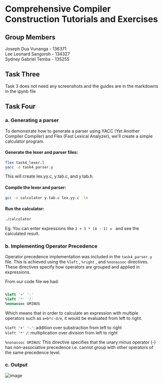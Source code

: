 # Comprehensive Compiler Construction Tutorials and Exercises

## Group Members
Joseph Dua Vunanga - 136371  <br>
Lee Leonard Sangoroh - 134327 <br>
Sydney Gabriel Temba - 135255

## Task Three 

Task 3 does not need any screenshots and the guides are in the markdowns in the ipynb file

## Task Four 

### a. Generating a parser
To demonstrate how to generate a parser using YACC (Yet Another Compiler Compiler) and Flex (Fast Lexical Analyzer), we'll create a simple calculator program.

#### Generate the lexer and parser files:

```bash
flex task4_lexer.l
yacc -d task4_parser.y
```
This will create lex.yy.c, y.tab.c, and y.tab.h.

#### Compile the lexer and parser:

```bash
gcc -o calculator y.tab.c lex.yy.c -lm
```

#### Run the calculator:

```bash
./calculator
```
Eg: You can enter expressions like ``` 2 + 3 * (4 - 1) =  ```   and see the calculated result.


### b. Implementing Operator Precedence

Operator precedence implementation was included in the `task4_parser.y` file. This is achieved using the  `%left` , `%right` , and `%nonassoc`  directives. These directives specify how operators are grouped and applied in expressions.

From our code file we had:
``` Yacc

%left '+' '-'
%left '*' '/'
%nonassoc UMINUS

```
Which means that in order to calculate an expression with multiple operators such as `a+b*c-d/e`, it would be evaluated from left to right.

`%left '+' '-'`: addition over substraction from left to right
<br>`%left '*'` `/`: multiplication over division from left to right

`%nonassoc UMINUS`: This directive specifies that the unary minus operator (-) has non-associative precedence i.e. cannot group with other operators of the same precedence level.

### c. Output
![image](https://github.com/jeffvun/compiler-tutorials-ics4b/assets/61079370/5d0dba07-49d4-4938-bdeb-2552124677f7)


